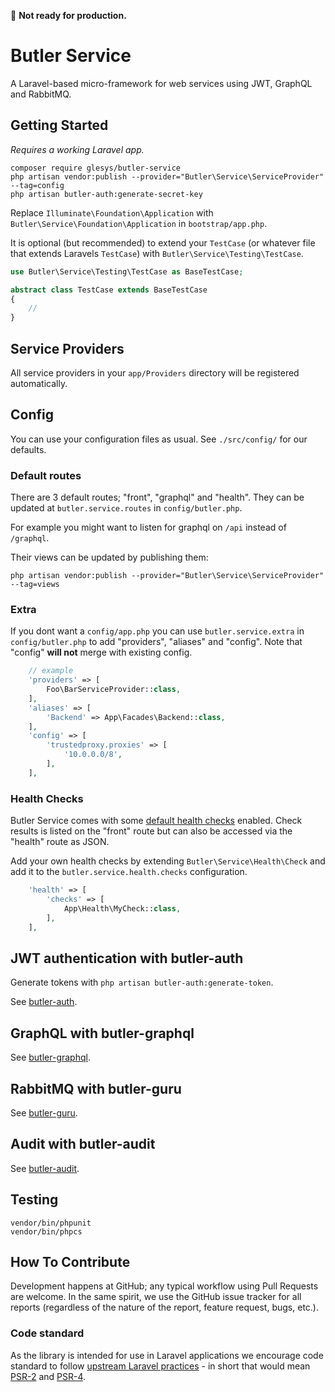 :construction: **Not ready for production.**

# Butler Service

A Laravel-based micro-framework for web services using JWT, GraphQL and RabbitMQ.

## Getting Started

*Requires a working Laravel app.*

```shell
composer require glesys/butler-service
php artisan vendor:publish --provider="Butler\Service\ServiceProvider" --tag=config
php artisan butler-auth:generate-secret-key
```

Replace `Illuminate\Foundation\Application` with `Butler\Service\Foundation\Application` in `bootstrap/app.php`.

It is optional (but recommended) to extend your `TestCase` (or whatever file that extends Laravels `TestCase`) with `Butler\Service\Testing\TestCase`.

```php
use Butler\Service\Testing\TestCase as BaseTestCase;

abstract class TestCase extends BaseTestCase
{
    //
}
```

## Service Providers

All service providers in your `app/Providers` directory will be registered automatically.

## Config

You can use your configuration files as usual. See `./src/config/` for our defaults.

### Default routes

There are 3 default routes; "front", "graphql" and "health".
They can be updated at `butler.service.routes` in `config/butler.php`.

For example you might want to listen for graphql on `/api` instead of `/graphql`.

Their views can be updated by publishing them:

```shell
php artisan vendor:publish --provider="Butler\Service\ServiceProvider" --tag=views
```

### Extra

If you dont want a `config/app.php` you can use `butler.service.extra` in `config/butler.php` to add "providers", "aliases" and "config". Note that "config" **will not** merge with existing config.

```php
    // example
    'providers' => [
        Foo\BarServiceProvider::class,
    ],
    'aliases' => [
        'Backend' => App\Facades\Backend::class,
    ],
    'config' => [
        'trustedproxy.proxies' => [
            '10.0.0.0/8',
        ],
    ],
```

### Health Checks

Butler Service comes with some [default health checks](src/Health/Checks) enabled.
Check results is listed on the "front" route but can also be accessed via the "health" route as JSON.

Add your own health checks by extending `Butler\Service\Health\Check` and add it to
the `butler.service.health.checks` configuration.

```php
    'health' => [
        'checks' => [
            App\Health\MyCheck::class,
        ],
    ],
```

## JWT authentication with butler-auth

Generate tokens with `php artisan butler-auth:generate-token`.

See [butler-auth](https://github.com/glesys/butler-auth).

## GraphQL with butler-graphql

See [butler-graphql](https://github.com/glesys/butler-graphql).

## RabbitMQ with butler-guru

See [butler-guru](https://github.com/glesys/butler-guru).

## Audit with butler-audit

See [butler-audit](https://github.com/glesys/butler-audit).

## Testing

```shell
vendor/bin/phpunit
vendor/bin/phpcs
```

## How To Contribute

Development happens at GitHub; any typical workflow using Pull Requests are welcome. In the same spirit, we use the GitHub issue tracker for all reports (regardless of the nature of the report, feature request, bugs, etc.).

### Code standard

As the library is intended for use in Laravel applications we encourage code standard to follow [upstream Laravel practices](https://laravel.com/docs/master/contributions#coding-style) - in short that would mean [PSR-2](https://github.com/php-fig/fig-standards/blob/master/accepted/PSR-2-coding-style-guide.md) and [PSR-4](https://github.com/php-fig/fig-standards/blob/master/accepted/PSR-4-autoloader.md).
